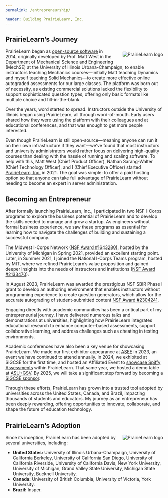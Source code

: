 ```yaml
---
permalink: /entrepreneurship/

header: Building PrairieLearn, Inc.
---
```


 <!-- <img src="{{ site.baseurl }}/pages/images/PrairieLearnLogo.png" alt="PrairieLearn logo" style="max-width: 50%;  clear:"> -->

## PrairieLearn’s Journey

 <img src="{{ site.baseurl }}/pages/images/PrairieLearnLogo.png" alt="PrairieLearn logo" style="float: right; margin: 10px 0 10px 25px; max-height: 200px; max-width: 40%;">

 PrairieLearn began as [open-source software](https://github.com/PrairieLearn) in 2014, originally developed by Prof. Matt West in the Department of Mechanical Science and Engineering (MechSE) at the University of Illinois Urbana-Champaign, to enable instructors teaching Mechanics courses—initially Matt teaching Dynamics and myself teaching Solid Mechanics—to create more effective online autograded assessments for our large classes. The platform was born out of necessity, as existing commercial solutions lacked the flexibility to support sophisticated question types, offering only basic formats like multiple choice and fill-in-the-blank.

 Over the years, word started to spread. Instructors outside the University of Illinois began using PrairieLearn, all through word-of-mouth. Early users shared how they were using the platform with their colleagues and at educational conferences, and that was enough to get more people interested.

Even though PrairieLearn is still open-source—meaning anyone can run it on their own infrastructure if they want—we’ve found that most instructors and university administrators would rather focus on delivering high-quality courses than dealing with the hassle of running and scaling software. To help with this, Matt West (Chief Product Officer), Nathan Sarang-Walter (Chief Technology Officer), and I (Chief Executive Officer) started [PrairieLearn, Inc.](https://www.prairielearn.com/about) in 2021. The goal was simple: to offer a paid hosting option so that anyone can take full advantage of PrairieLearn without needing to become an expert in server administration.


## Becoming an Entrepreneur

After formally launching PrairieLearn, Inc., I participated in two NSF I-Corps programs to explore the business potential of PrairieLearn and to develop the skills needed to manage and grow a startup. As engineers without formal business experience, we saw these programs as essential for learning how to navigate the challenges of building and sustaining a successful company.

The Midwest I-Corps Network ([NSF Award #1643280](https://www.nsf.gov/awardsearch/showAward?AWD_ID=1643280&HistoricalAwards=false)), hosted by the University of Michigan in Spring 2021, provided an excellent starting point. Later, in Summer 2021, I joined the National I-Corps Teams program, hosted by MIT, where we refined PrairieLearn’s value proposition and gained deeper insights into the needs of instructors and institutions ([NSF Award #2133470](https://www.nsf.gov/awardsearch/showAward?AWD_ID=2133470)).

In August 2023, PrairieLearn was awarded the prestigious NSF SBIR Phase I grant to develop an authoring environment that enables instructors without programming experience to create question generators, which allow for the accurate autograding of student-submitted content [NSF Award #2304241](https://www.nsf.gov/awardsearch/showAward?AWD_ID=2304241&HistoricalAwards=false). 

Engaging directly with academic communities has been a critical part of my entrepreneurial journey. I have delivered numerous talks and demonstrations at universities, highlighting how PrairieLearn integrates educational research to enhance computer-based assessments, support collaborative learning, and address challenges such as cheating in testing environments.

Academic conferences have also been a key venue for showcasing PrairieLearn. We made our first exhibitor appearance at [ASEE](https://www.asee.org/events/Conferences-and-Meetings/2025-Annual-Conference/Sponsors-Exhibitors/Exhibitor-List-(2)) in 2023, an event we have continued to attend annually. In 2024, we exhibited at SIGCSE for the first time, and hosted an Affiliated Event to [showcase Spiffy Assessments](https://sigcse2024.sigcse.org/details/sigcse-ts-2024-affiliated-events/10/Spiffy-STAR-Assessments-With-PrairieLearn-Skill-specific-Tagged-to-competencies-Au) within PrairieLearn. That same year, we hosted a demo table at [ASU+GSV](https://www.asugsvsummit.com). By 2025, we will take a significant step forward by becoming a [SIGCSE sponsor](https://sigcse2025.sigcse.org).

Through these efforts, PrairieLearn has grown into a trusted tool adopted by universities across the United States, Canada, and Brazil, impacting thousands of students and educators. My journey as an entrepreneur has been deeply rewarding, offering opportunities to innovate, collaborate, and shape the future of education technology.

## PrairieLearn’s Adoption

 <img src="{{ site.baseurl }}/pages/images/prairie_dog_core.png" alt="PrairieLearn logo" style="float: right; max-height: 200px; max-width: 40%;">

Since its inception, PrairieLearn has been adopted by several universities, including:
- **United States:** University of Illinois Urbana-Champaign, University of California Berkeley, University of California San Diego, University of California Riverside, University of California Davis, New York University, University of Michigan, Grand Valley State University, Michigan State University, Bucknell University.
- **Canada:** University of British Columbia, University of Victoria, York University.
- **Brazil:** Insper.

<!-- 


My career path as an entrepeneur: 

 - participated in two I-Corps activities: (a) Midwest I-Corps Network
hosted by University of Michigan in Spring 2021, NSF award number 1643280; and (b) National
I-Corps Teams hosted by MIT in Summer 2021, NSF award number 2133470.
- received NSF SBIR Phase I award in August 2023 (https://www.nsf.gov/awardsearch/showAward?AWD_ID=2304241&HistoricalAwards=false)
- gave talks and demos in various universities, highlighting the benefits of PrairieLearn, and how it has leverage several educational studies regarding computer-based assessments, testing at-scale, collaborative learning and cheating in computer-based testing.
- first time as an exhibitor at ASEE 2023, and second appearance at the same conference in 2024.
- first time as an axhibitor at SIGCSE 2024. 
- demo table at ASU+GSV 2024.
- first time as a SIGCSE sponsor in 2025.

Since its inception, PrairieLearn has been adopted by several universities in the United States, Canada, and Brazil: University of British Columbia, University of Illinois Urbana-Champaign, University of California Berkeley, University of California San Diego, University of California Riverside, University of California Davis, New York University, University of Michigan, Grand Valley State University, Michigan State University, University of Victoria, York University, Bucknell University, Insper.

want to add the prairiedog and prairielearn logo on this page. -->